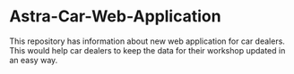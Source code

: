 # Astra-Car-Web-Application
This repository has information about new web application for car dealers. This would help car dealers to keep the data for their workshop updated in  an easy way. 
